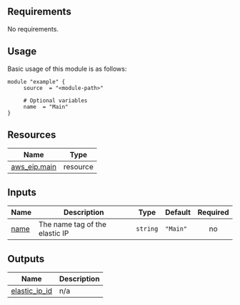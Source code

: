 <!-- BEGIN_AUTOMATED_TF_DOCS_BLOCK -->
## Requirements

No requirements.
## Usage
Basic usage of this module is as follows:
```hcl
module "example" {
	 source  = "<module-path>"

	 # Optional variables
	 name  = "Main"
}
```
## Resources

| Name | Type |
|------|------|
| [aws_eip.main](https://registry.terraform.io/providers/hashicorp/aws/latest/docs/resources/eip) | resource |
## Inputs

| Name | Description | Type | Default | Required |
|------|-------------|------|---------|:--------:|
| <a name="input_name"></a> [name](#input\_name) | The name tag of the elastic IP | `string` | `"Main"` | no |
## Outputs

| Name | Description |
|------|-------------|
| <a name="output_elastic_ip_id"></a> [elastic\_ip\_id](#output\_elastic\_ip\_id) | n/a |
<!-- END_AUTOMATED_TF_DOCS_BLOCK -->